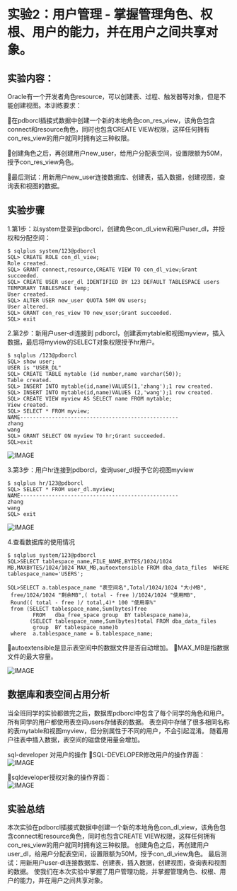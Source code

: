 # 实验2：用户管理 - 掌握管理角色、权根、用户的能力，并在用户之间共享对象。
## 实验内容：
Oracle有一个开发者角色resource，可以创建表、过程、触发器等对象，但是不能创建视图。本训练要求：  

在pdborcl插接式数据中创建一个新的本地角色con_res_view，该角色包含connect和resource角色，同时也包含CREATE VIEW权限，这样任何拥有con_res_view的用户就同时拥有这三种权限。  

创建角色之后，再创建用户new_user，给用户分配表空间，设置限额为50M，授予con_res_view角色。  

最后测试：用新用户new_user连接数据库、创建表，插入数据，创建视图，查询表和视图的数据。  

## 实验步骤
1.第1步：以system登录到pdborcl，创建角色con_dl_view和用户user_dl，并授权和分配空间：
```
$ sqlplus system/123@pdborcl
SQL> CREATE ROLE con_dl_view;
Role created.
SQL> GRANT connect,resource,CREATE VIEW TO con_dl_view;Grant succeeded.
SQL> CREATE USER user_dl IDENTIFIED BY 123 DEFAULT TABLESPACE users TEMPORARY TABLESPACE temp;
User created.
SQL> ALTER USER new_user QUOTA 50M ON users;
User altered.
SQL> GRANT con_res_view TO new_user;Grant succeeded.
SQL> exit
```  

2.第2步：新用户user-dl连接到 pdborcl，创建表mytable和视图myview，插入数据，最后将myview的SELECT对象权限授予hr用户。  
```
$ sqlplus /123@pdborcl
SQL> show user;
USER is "USER_DL"
SQL> CREATE TABLE mytable (id number,name varchar(50));
Table created.
SQL> INSERT INTO mytable(id,name)VALUES(1,'zhang');1 row created.
SQL> INSERT INTO mytable(id,name)VALUES (2,'wang');1 row created.
SQL> CREATE VIEW myview AS SELECT name FROM mytable;
View created.
SQL> SELECT * FROM myview;
NAME--------------------------------------------------
zhang
wang
SQL> GRANT SELECT ON myview TO hr;Grant succeeded.
SQL>exit
```  
![IMAGE](https://github.com/ryoull/oracle/blob/master/test2/1.png)  

3.第3步：用户hr连接到pdborcl，查询user_dl授予它的视图myview  
```
$ sqlplus hr/123@pdborcl
SQL> SELECT * FROM user_dl.myview;
NAME--------------------------------------------------
zhang
wang
SQL> exit
```  
![IMAGE](https://github.com/ryoull/oracle/blob/master/test2/2.png)  

4.查看数据库的使用情况  
```
$ sqlplus system/123@pdborcl
SQL>SELECT tablespace_name,FILE_NAME,BYTES/1024/1024 MB,MAXBYTES/1024/1024 MAX_MB,autoextensible FROM dba_data_files  WHERE  tablespace_name='USERS';

SQL>SELECT a.tablespace_name "表空间名",Total/1024/1024 "大小MB",
 free/1024/1024 "剩余MB",( total - free )/1024/1024 "使用MB",
 Round(( total - free )/ total,4)* 100 "使用率%"
 from (SELECT tablespace_name,Sum(bytes)free
        FROM   dba_free_space group  BY tablespace_name)a,
       (SELECT tablespace_name,Sum(bytes)total FROM dba_data_files
        group  BY tablespace_name)b
 where  a.tablespace_name = b.tablespace_name;  
 ```
autoextensible是显示表空间中的数据文件是否自动增加。
MAX_MB是指数据文件的最大容量。
  
  ![IMAGE](https://github.com/ryoull/oracle/blob/master/test2/3.png)   
  
## 数据库和表空间占用分析
当全班同学的实验都做完之后，数据库pdborcl中包含了每个同学的角色和用户。 所有同学的用户都使用表空间users存储表的数据。 表空间中存储了很多相同名称的表mytable和视图myview，但分别属性于不同的用户，不会引起混淆。 随着用户往表中插入数据，表空间的磁盘使用量会增加。  

sql-developer 对用户的操作
SQL-DEVELOPER修改用户的操作界面：  
![IMAGE](https://github.com/ryoull/oracle/blob/master/test2/4.png)   

sqldeveloper授权对象的操作界面：   
![IMAGE](https://github.com/ryoull/oracle/blob/master/test2/5.png)   

## 实验总结
本次实验在pdborcl插接式数据中创建一个新的本地角色con_dl_view，该角色包含connect和resource角色，同时也包含CREATE VIEW权限，这样任何拥有con_res_view的用户就同时拥有这三种权限。 创建角色之后，再创建用户user_dl，给用户分配表空间，设置限额为50M，授予con_dl_view角色。 最后测试：用新用户user-dl连接数据库、创建表，插入数据，创建视图，查询表和视图的数据。 使我们在本次实验中掌握了用户管理功能，并掌握管理角色、权根、用户的能力，并在用户之间共享对象。
